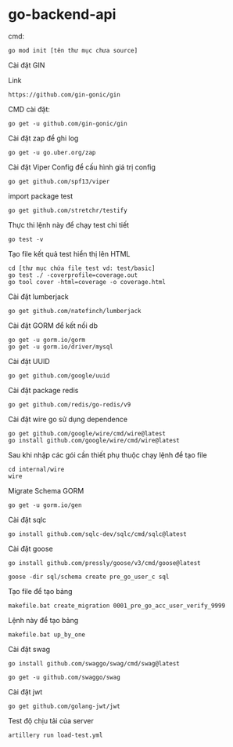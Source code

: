 # go-backend-api

cmd:

```
go mod init [tên thư mục chưa source]
```

Cài đặt GIN

Link 

```
https://github.com/gin-gonic/gin
```

CMD cài đặt:

```
go get -u github.com/gin-gonic/gin
```

Cài đặt zap để ghi log

```
go get -u go.uber.org/zap
```

Cài đặt Viper Config để cấu hình giá trị config

```
go get github.com/spf13/viper
```

import package test

```
go get github.com/stretchr/testify 
```

Thực thi lệnh này để chạy test chi tiết

```
go test -v
```

Tạo file kết quả test hiển thị lên HTML

```
cd [thư mục chứa file test vd: test/basic]
go test ./ -coverprofile=coverage.out
go tool cover -html=coverage -o coverage.html
```

Cài đặt lumberjack

```
go get github.com/natefinch/lumberjack
```

Cài đặt GORM để kết nối db

```
go get -u gorm.io/gorm
go get -u gorm.io/driver/mysql
```

Cài đặt UUID

```
go get github.com/google/uuid
```

Cài đặt package redis

```
go get github.com/redis/go-redis/v9
```

Cài đặt wire go sử dụng dependence

```
go get github.com/google/wire/cmd/wire@latest
go install github.com/google/wire/cmd/wire@latest
```

Sau khi nhập các gói cần thiết phụ thuộc chạy lệnh để tạo file

```
cd internal/wire
wire
```

Migrate Schema GORM

```
go get -u gorm.io/gen
```

Cài đặt sqlc

```
go install github.com/sqlc-dev/sqlc/cmd/sqlc@latest
```

Cài đặt goose

```
go install github.com/pressly/goose/v3/cmd/goose@latest
```

```
goose -dir sql/schema create pre_go_user_c sql
```

Tạo file để tạo bảng

```
makefile.bat create_migration 0001_pre_go_acc_user_verify_9999 
```

Lệnh này để tạo bảng

```
makefile.bat up_by_one 
```

Cài đặt swag

```
go install github.com/swaggo/swag/cmd/swag@latest
```

```
go get -u github.com/swaggo/swag
```

Cài đặt jwt

```
go get github.com/golang-jwt/jwt
```

Test độ chịu tải của server

```
artillery run load-test.yml
```

